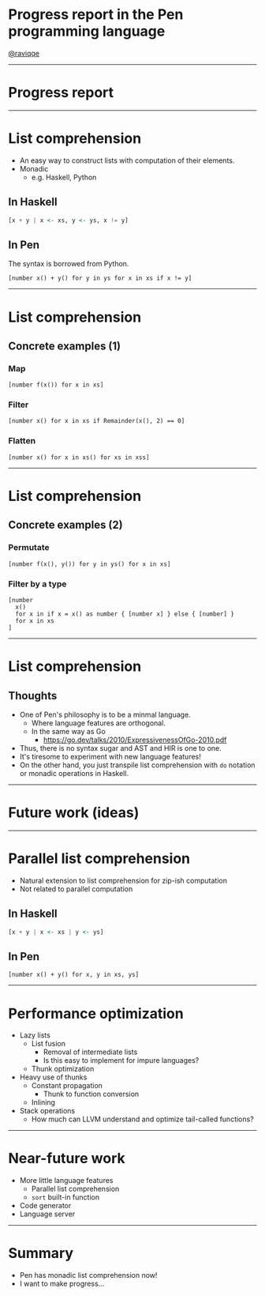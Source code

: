 # Progress report in the Pen programming language

[@raviqqe](https://github.com/raviqqe)

---

# Progress report

---

# List comprehension

- An easy way to construct lists with computation of their elements.
- Monadic
  - e.g. Haskell, Python

## In Haskell

```haskell
[x + y | x <- xs, y <- ys, x != y]
```

## In Pen

The syntax is borrowed from Python.

```pen
[number x() + y() for y in ys for x in xs if x != y]
```

---

# List comprehension

## Concrete examples (1)

### Map

```pen
[number f(x()) for x in xs]
```

### Filter

```pen
[number x() for x in xs if Remainder(x(), 2) == 0]
```

### Flatten

```pen
[number x() for x in xs() for xs in xss]
```

---

# List comprehension

## Concrete examples (2)

### Permutate

```pen
[number f(x(), y()) for y in ys() for x in xs]
```

### Filter by a type

```pen
[number
  x()
  for x in if x = x() as number { [number x] } else { [number] }
  for x in xs
]
```

---

# List comprehension

## Thoughts

- One of Pen's philosophy is to be a minmal language.
  - Where language features are orthogonal.
  - In the same way as Go
    - https://go.dev/talks/2010/ExpressivenessOfGo-2010.pdf
- Thus, there is no syntax sugar and AST and HIR is one to one.
- It's tiresome to experiment with new language features!
- On the other hand, you just transpile list comprehension with `do` notation or monadic operations in Haskell.

---

# Future work (ideas)

---

# Parallel list comprehension

- Natural extension to list comprehension for zip-ish computation
- Not related to parallel computation

## In Haskell

```haskell
[x + y | x <- xs | y <- ys]
```

## In Pen

```pen
[number x() + y() for x, y in xs, ys]
```

---

# Performance optimization

- Lazy lists
  - List fusion
    - Removal of intermediate lists
    - Is this easy to implement for impure languages?
  - Thunk optimization
- Heavy use of thunks
  - Constant propagation
    - Thunk to function conversion
  - Inlining
- Stack operations
  - How much can LLVM understand and optimize tail-called functions?

---

# Near-future work

- More little language features
  - Parallel list comprehension
  - `sort` built-in function
- Code generator
- Language server

---

# Summary

- Pen has monadic list comprehension now!
- I want to make progress...

